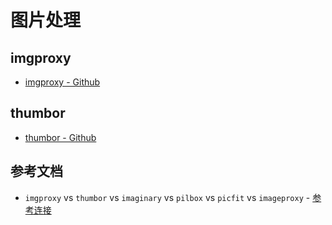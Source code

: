 # 图片处理

## imgproxy

* [imgproxy - Github](https://github.com/imgproxy/imgproxy)


## thumbor

* [thumbor - Github](https://github.com/thumbor/thumbor)


## 参考文档

* `imgproxy` vs `thumbor` vs `imaginary` vs `pilbox` vs `picfit` vs `imageproxy` - [参考连接](https://gist.github.com/DarthSim/9d971d2859f3714a29cf8ce094b3fc55)